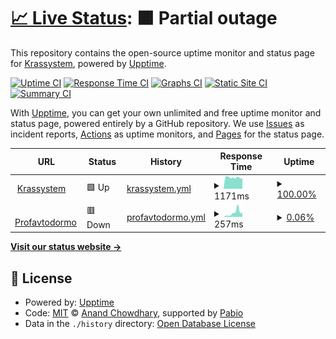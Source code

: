# [📈 Live Status](https://status.krastem.ru): <!--live status--> **🟧 Partial outage**

This repository contains the open-source uptime monitor and status page for [Krassystem](https://status.krastem.ru), powered by [Upptime](https://github.com/upptime/upptime).

[![Uptime CI](https://github.com/Krassystem/upptime/workflows/Uptime%20CI/badge.svg)](https://github.com/Krassystem/upptime/actions?query=workflow%3A%22Uptime+CI%22)
[![Response Time CI](https://github.com/Krassystem/upptime/workflows/Response%20Time%20CI/badge.svg)](https://github.com/Krassystem/upptime/actions?query=workflow%3A%22Response+Time+CI%22)
[![Graphs CI](https://github.com/Krassystem/upptime/workflows/Graphs%20CI/badge.svg)](https://github.com/Krassystem/upptime/actions?query=workflow%3A%22Graphs+CI%22)
[![Static Site CI](https://github.com/Krassystem/upptime/workflows/Static%20Site%20CI/badge.svg)](https://github.com/Krassystem/upptime/actions?query=workflow%3A%22Static+Site+CI%22)
[![Summary CI](https://github.com/Krassystem/upptime/workflows/Summary%20CI/badge.svg)](https://github.com/Krassystem/upptime/actions?query=workflow%3A%22Summary+CI%22)

With [Upptime](https://upptime.js.org), you can get your own unlimited and free uptime monitor and status page, powered entirely by a GitHub repository. We use [Issues](https://github.com/Krassystem/upptime/issues) as incident reports, [Actions](https://github.com/Krassystem/upptime/actions) as uptime monitors, and [Pages](https://status.krastem.ru) for the status page.

<!--start: status pages-->
<!-- This summary is generated by Upptime (https://github.com/upptime/upptime) -->
<!-- Do not edit this manually, your changes will be overwritten -->
<!-- prettier-ignore -->
| URL | Status | History | Response Time | Uptime |
| --- | ------ | ------- | ------------- | ------ |
| <img alt="" src="https://icons.duckduckgo.com/ip3/krassystem-service.ru.ico" height="13"> [Krassystem](https://krassystem-service.ru) | 🟩 Up | [krassystem.yml](https://github.com/Krassystem/uptime/commits/HEAD/history/krassystem.yml) | <details><summary><img alt="Response time graph" src="./graphs/krassystem/response-time-week.png" height="20"> 1171ms</summary><br><a href="https://status.krastem.ru/history/krassystem"><img alt="Response time 1171" src="https://img.shields.io/endpoint?url=https%3A%2F%2Fraw.githubusercontent.com%2FKrassystem%2Fuptime%2FHEAD%2Fapi%2Fkrassystem%2Fresponse-time.json"></a><br><a href="https://status.krastem.ru/history/krassystem"><img alt="24-hour response time 1171" src="https://img.shields.io/endpoint?url=https%3A%2F%2Fraw.githubusercontent.com%2FKrassystem%2Fuptime%2FHEAD%2Fapi%2Fkrassystem%2Fresponse-time-day.json"></a><br><a href="https://status.krastem.ru/history/krassystem"><img alt="7-day response time 1171" src="https://img.shields.io/endpoint?url=https%3A%2F%2Fraw.githubusercontent.com%2FKrassystem%2Fuptime%2FHEAD%2Fapi%2Fkrassystem%2Fresponse-time-week.json"></a><br><a href="https://status.krastem.ru/history/krassystem"><img alt="30-day response time 1171" src="https://img.shields.io/endpoint?url=https%3A%2F%2Fraw.githubusercontent.com%2FKrassystem%2Fuptime%2FHEAD%2Fapi%2Fkrassystem%2Fresponse-time-month.json"></a><br><a href="https://status.krastem.ru/history/krassystem"><img alt="1-year response time 1171" src="https://img.shields.io/endpoint?url=https%3A%2F%2Fraw.githubusercontent.com%2FKrassystem%2Fuptime%2FHEAD%2Fapi%2Fkrassystem%2Fresponse-time-year.json"></a></details> | <details><summary><a href="https://status.krastem.ru/history/krassystem">100.00%</a></summary><a href="https://status.krastem.ru/history/krassystem"><img alt="All-time uptime 100.00%" src="https://img.shields.io/endpoint?url=https%3A%2F%2Fraw.githubusercontent.com%2FKrassystem%2Fuptime%2FHEAD%2Fapi%2Fkrassystem%2Fuptime.json"></a><br><a href="https://status.krastem.ru/history/krassystem"><img alt="24-hour uptime 100.00%" src="https://img.shields.io/endpoint?url=https%3A%2F%2Fraw.githubusercontent.com%2FKrassystem%2Fuptime%2FHEAD%2Fapi%2Fkrassystem%2Fuptime-day.json"></a><br><a href="https://status.krastem.ru/history/krassystem"><img alt="7-day uptime 100.00%" src="https://img.shields.io/endpoint?url=https%3A%2F%2Fraw.githubusercontent.com%2FKrassystem%2Fuptime%2FHEAD%2Fapi%2Fkrassystem%2Fuptime-week.json"></a><br><a href="https://status.krastem.ru/history/krassystem"><img alt="30-day uptime 100.00%" src="https://img.shields.io/endpoint?url=https%3A%2F%2Fraw.githubusercontent.com%2FKrassystem%2Fuptime%2FHEAD%2Fapi%2Fkrassystem%2Fuptime-month.json"></a><br><a href="https://status.krastem.ru/history/krassystem"><img alt="1-year uptime 100.00%" src="https://img.shields.io/endpoint?url=https%3A%2F%2Fraw.githubusercontent.com%2FKrassystem%2Fuptime%2FHEAD%2Fapi%2Fkrassystem%2Fuptime-year.json"></a></details>
| <img alt="" src="https://icons.duckduckgo.com/ip3/www.profavtodormo.ru.ico" height="13"> [Profavtodormo](https://www.profavtodormo.ru) | 🟥 Down | [profavtodormo.yml](https://github.com/Krassystem/uptime/commits/HEAD/history/profavtodormo.yml) | <details><summary><img alt="Response time graph" src="./graphs/profavtodormo/response-time-week.png" height="20"> 257ms</summary><br><a href="https://status.krastem.ru/history/profavtodormo"><img alt="Response time 257" src="https://img.shields.io/endpoint?url=https%3A%2F%2Fraw.githubusercontent.com%2FKrassystem%2Fuptime%2FHEAD%2Fapi%2Fprofavtodormo%2Fresponse-time.json"></a><br><a href="https://status.krastem.ru/history/profavtodormo"><img alt="24-hour response time 257" src="https://img.shields.io/endpoint?url=https%3A%2F%2Fraw.githubusercontent.com%2FKrassystem%2Fuptime%2FHEAD%2Fapi%2Fprofavtodormo%2Fresponse-time-day.json"></a><br><a href="https://status.krastem.ru/history/profavtodormo"><img alt="7-day response time 257" src="https://img.shields.io/endpoint?url=https%3A%2F%2Fraw.githubusercontent.com%2FKrassystem%2Fuptime%2FHEAD%2Fapi%2Fprofavtodormo%2Fresponse-time-week.json"></a><br><a href="https://status.krastem.ru/history/profavtodormo"><img alt="30-day response time 257" src="https://img.shields.io/endpoint?url=https%3A%2F%2Fraw.githubusercontent.com%2FKrassystem%2Fuptime%2FHEAD%2Fapi%2Fprofavtodormo%2Fresponse-time-month.json"></a><br><a href="https://status.krastem.ru/history/profavtodormo"><img alt="1-year response time 257" src="https://img.shields.io/endpoint?url=https%3A%2F%2Fraw.githubusercontent.com%2FKrassystem%2Fuptime%2FHEAD%2Fapi%2Fprofavtodormo%2Fresponse-time-year.json"></a></details> | <details><summary><a href="https://status.krastem.ru/history/profavtodormo">0.06%</a></summary><a href="https://status.krastem.ru/history/profavtodormo"><img alt="All-time uptime 0.06%" src="https://img.shields.io/endpoint?url=https%3A%2F%2Fraw.githubusercontent.com%2FKrassystem%2Fuptime%2FHEAD%2Fapi%2Fprofavtodormo%2Fuptime.json"></a><br><a href="https://status.krastem.ru/history/profavtodormo"><img alt="24-hour uptime 0.06%" src="https://img.shields.io/endpoint?url=https%3A%2F%2Fraw.githubusercontent.com%2FKrassystem%2Fuptime%2FHEAD%2Fapi%2Fprofavtodormo%2Fuptime-day.json"></a><br><a href="https://status.krastem.ru/history/profavtodormo"><img alt="7-day uptime 0.06%" src="https://img.shields.io/endpoint?url=https%3A%2F%2Fraw.githubusercontent.com%2FKrassystem%2Fuptime%2FHEAD%2Fapi%2Fprofavtodormo%2Fuptime-week.json"></a><br><a href="https://status.krastem.ru/history/profavtodormo"><img alt="30-day uptime 0.06%" src="https://img.shields.io/endpoint?url=https%3A%2F%2Fraw.githubusercontent.com%2FKrassystem%2Fuptime%2FHEAD%2Fapi%2Fprofavtodormo%2Fuptime-month.json"></a><br><a href="https://status.krastem.ru/history/profavtodormo"><img alt="1-year uptime 0.06%" src="https://img.shields.io/endpoint?url=https%3A%2F%2Fraw.githubusercontent.com%2FKrassystem%2Fuptime%2FHEAD%2Fapi%2Fprofavtodormo%2Fuptime-year.json"></a></details>

<!--end: status pages-->

[**Visit our status website →**](https://status.krastem.ru)

## 📄 License

- Powered by: [Upptime](https://github.com/upptime/upptime)
- Code: [MIT](./LICENSE) © [Anand Chowdhary](https://anandchowdhary.com), supported by [Pabio](https://pabio.com)
- Data in the `./history` directory: [Open Database License](https://opendatacommons.org/licenses/odbl/1-0/)
